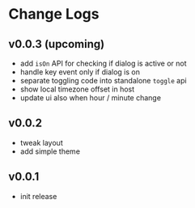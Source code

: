 # Change Logs

## v0.0.3 (upcoming)

 - add `isOn` API for checking if dialog is active or not
 - handle key event only if dialog is on
 - separate toggling code into standalone `toggle` api
 - show local timezone offset in host
 - update ui also when hour / minute change


## v0.0.2

 - tweak layout
 - add simple theme


## v0.0.1

 - init release
